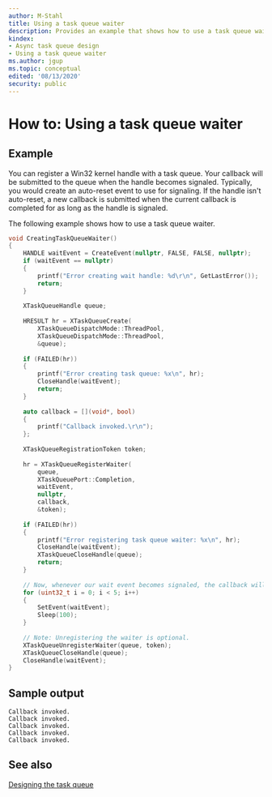 ```yaml
---
author: M-Stahl
title: Using a task queue waiter
description: Provides an example that shows how to use a task queue waiter. You can register a Win32 kernel handle with a task queue. Your callback will be submitted to the queue when the handle becomes signaled.
kindex:
- Async task queue design
- Using a task queue waiter
ms.author: jgup
ms.topic: conceptual
edited: '08/13/2020'
security: public
---
```


# How to: Using a task queue waiter

## Example

You can register a Win32 kernel handle with a task queue. Your callback will be submitted to the queue when the handle becomes signaled. Typically, you would create an auto-reset event to use for signaling. If the handle isn't auto-reset, a new callback is submitted when the current callback is completed for as long as the handle is signaled.

The following example shows how to use a task queue waiter.

```c++
void CreatingTaskQueueWaiter()  
{  
    HANDLE waitEvent = CreateEvent(nullptr, FALSE, FALSE, nullptr);  
    if (waitEvent == nullptr)  
    {  
        printf("Error creating wait handle: %d\r\n", GetLastError());  
        return;  
    }  
  
    XTaskQueueHandle queue;  
  
    HRESULT hr = XTaskQueueCreate(  
        XTaskQueueDispatchMode::ThreadPool,  
        XTaskQueueDispatchMode::ThreadPool,  
        &queue);  
  
    if (FAILED(hr))  
    {  
        printf("Error creating task queue: %x\n", hr);  
        CloseHandle(waitEvent);  
        return;  
    }  
  
    auto callback = [](void*, bool)  
    {  
        printf("Callback invoked.\r\n");  
    };  
  
    XTaskQueueRegistrationToken token;  
  
    hr = XTaskQueueRegisterWaiter(  
        queue,  
        XTaskQueuePort::Completion,  
        waitEvent,  
        nullptr,  
        callback,  
        &token);  
  
    if (FAILED(hr))  
    {  
        printf("Error registering task queue waiter: %x\n", hr);  
        CloseHandle(waitEvent);  
        XTaskQueueCloseHandle(queue);  
        return;  
    }  
  
    // Now, whenever our wait event becomes signaled, the callback will be called.  
    for (uint32_t i = 0; i < 5; i++)  
    {  
        SetEvent(waitEvent);  
        Sleep(100);  
    }  
  
    // Note: Unregistering the waiter is optional.  
    XTaskQueueUnregisterWaiter(queue, token);  
    XTaskQueueCloseHandle(queue);  
    CloseHandle(waitEvent);  
}  
```

## Sample output

```
Callback invoked.  
Callback invoked.  
Callback invoked.  
Callback invoked.  
Callback invoked.  
```

## See also

[Designing the task queue](../async-task-queue-design.md)
